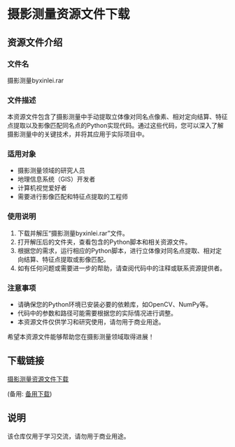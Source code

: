 # 摄影测量资源文件下载

## 资源文件介绍

### 文件名
摄影测量byxinlei.rar

### 文件描述
本资源文件包含了摄影测量中手动提取立体像对同名点像素、相对定向结算、特征点提取以及影像匹配同名点的Python实现代码。通过这些代码，您可以深入了解摄影测量中的关键技术，并将其应用于实际项目中。

### 适用对象
- 摄影测量领域的研究人员
- 地理信息系统（GIS）开发者
- 计算机视觉爱好者
- 需要进行影像匹配和特征点提取的工程师

### 使用说明
1. 下载并解压“摄影测量byxinlei.rar”文件。
2. 打开解压后的文件夹，查看包含的Python脚本和相关资源文件。
3. 根据您的需求，运行相应的Python脚本，进行立体像对同名点提取、相对定向结算、特征点提取或影像匹配。
4. 如有任何问题或需要进一步的帮助，请查阅代码中的注释或联系资源提供者。

### 注意事项
- 请确保您的Python环境已安装必要的依赖库，如OpenCV、NumPy等。
- 代码中的参数和路径可能需要根据您的实际情况进行调整。
- 本资源文件仅供学习和研究使用，请勿用于商业用途。

希望本资源文件能够帮助您在摄影测量领域取得进展！

## 下载链接
[摄影测量资源文件下载](https://pan.quark.cn/s/420746def371) 

(备用: [备用下载](https://pan.baidu.com/s/16TGy-5Y5FDMffcjhNQX2Cw?pwd=1234))

## 说明

该仓库仅用于学习交流，请勿用于商业用途。

